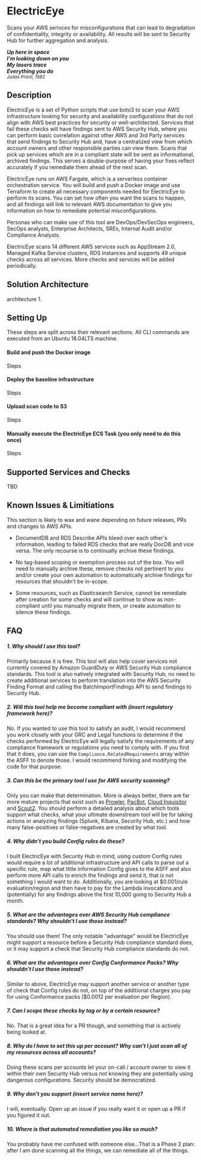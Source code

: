 # ElectricEye
Scans your AWS serivces for misconfigurations that can lead to degradation of confidentiality, integrity or availability. All results will be sent to Security Hub for further aggregation and analysis. 

***Up here in space***<br/>
***I'm looking down on you***<br/>
***My lasers trace***<br/>
***Everything you do***<br/>
<sub>*Judas Priest, 1982*</sub>

## Description
ElectricEye is a set of Python scripts that use boto3 to scan your AWS infrastructure looking for security and availability configurations that do not align with AWS best practices for security or well-architected. Services that fail these checks will have findings sent to AWS Security Hub, where you can perform basic correlation against other AWS and 3rd Party services that send findings to Security Hub and, have a centralized view from which account owners and other responsible parties can view them. Scans that pick up services which are in a compliant state will be sent as informational, archived findings. This serves a double-purpose of having your fixes reflect accurately if you remediate them ahead of the next scan.

ElectricEye runs on AWS Fargate, which is a serverless container orchestration service. You will build and push a Docker image and use Terraform to create all necessary components needed for ElectricEye to perform its scans. You can set how often you want the scans to happen, and all findings will link to relevant AWS documentation to give you information on how to remediate potential misconfigurations.

Personas who can make use of this tool are DevOps/DevSecOps engineers, SecOps analysts, Enterprise Architects, SREs, Internal Audit and/or Compliance Analysts.

ElectricEye scans 14 different AWS services such as AppStream 2.0, Managed Kafka Service clusters, RDS Instances and supports 49 unique checks across all services. More checks and services will be added periodically.

## Solution Architecture
architecture
1.  

## Setting Up
These steps are split across their relevant sections. All CLI commands are executed from an Ubuntu 18.04LTS machine.
#### Build and push the Docker image
Steps

#### Deploy the baseline infrastructure
Steps

#### Upload scan code to S3
Steps

#### Manually execute the ElectricEye ECS Task (you only need to do this once)
Steps

## Supported Services and Checks
TBD

## Known Issues & Limitiations
This section is likely to wax and wane depending on future releases, PRs and changes to AWS APIs.

- DocumentDB and RDS Describe APIs bleed over each other's information, leading to failed RDS checks that are really DocDB and vice versa. The only recourse is to continually archive these findings.

- No tag-based scoping or exemption process out of the box. You will need to manually archive these, remove checks not pertinent to you and/or create your own automation to automatically archive findings for resources that shouldn't be in-scope.

- Some resources, such as Elasticsearch Service, cannot be remediate after creation for some checks and will continue to show as non-compliant until you manually migrate them, or create automation to silence these findings.

## FAQ
##### 1. Why should I use this tool?
Primarily because it is free. This tool will also help cover services not currently covered by Amazon GuardDuty or AWS Security Hub compliance standards. This tool is also natively integrated with Security Hub, no need to create additional services to perform translation into the AWS Security Finding Format and calling the BatchImportFindings API to send findings to Security Hub.

##### 2. Will this tool help me become compliant with (insert regulatory framework here)?
No. If you wanted to use this tool to satisfy an audit, I would recommend you work closely with your GRC and Legal functions to determine if the checks performed by ElectricEye will legally satisfy the requirements of any compliance framework or regulations you need to comply with. If you find that it does, you can use the `Compliance.RelatedRequirements` array within the ASFF to denote those. I would recommend forking and modifying the code for that purpose.

##### 3. Can this be the primary tool I use for AWS security scanning?
Only you can make that determination. More is always better, there are far more mature projects that exist such as [Prowler](https://github.com/toniblyx/prowler), [PacBot](https://github.com/tmobile/pacbot), [Cloud Inquisitor](https://github.com/RiotGames/cloud-inquisitor) and [Scout2](https://github.com/nccgroup/ScoutSuite). You should perform a detailed analysis about which tools support what checks, what your ultimate downstream tool will be for taking actions or analyzing findings (Splunk, Kibana, Security Hub, etc.) and how many false-positives or false-negatives are created by what tool.

##### 4. Why didn't you build Config rules do these?
I built ElectricEye with Security Hub in mind, using custom Config rules would require a lot of additional infrastructure and API calls to parse out a specific rule, map what little information Config gives to the ASFF and also perform more API calls to enrich the findings and send it, that is not something I would want to do. Additionally, you are looking at $0.001/rule evaluation/region and then have to pay for the Lambda invocations and (potentially) for any findings above the first 10,000 going to Security Hub a month.

##### 5. What are the advantages over AWS Security Hub compliance standards? Why shouldn't I use those instead?
You should use them! The only notable "advantage" would be ElectricEye might support a resource before a Security Hub compliance standard does, or it may support a check that Security Hub compliance standards do not.

##### 6. What are the advantages over Config Conformance Packs? Why shouldn't I use those instead?
Similar to above, ElectricEye may support another service or another type of check that Config rules do not, on top of the additional charges you pay for using Conformance packs ($0.0012 per evaluation per Region).

##### 7. Can I scope these checks by tag or by a certain resource?
No. That is a great idea for a PR though, and something that is actively being looked at.

##### 8. Why do I have to set this up per account? Why can't I just scan all of my resources across all accounts?
Doing these scans per accounts let your on-call / account owner to view it within their own Security Hub versus not knowing they are potentially using dangerous configurations. Security should be democratized.

##### 9. Why don't you support (insert service name here)?
I will, eventually. Open up an issue if you really want it or open up a PR if you figured it out.

##### 10. Where is that automated remediation you like so much?
You probably have me confused with someone else...That is a Phase 2 plan: after I am done scanning all the things, we can remediate all of the things.